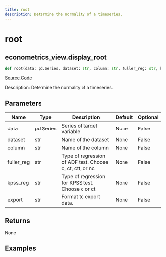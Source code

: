 ```yaml
---
title: root
description: Determine the normality of a timeseries.
---
```

# root

## econometrics_view.display_root

```python
def root(data: pd.Series, dataset: str, column: str, fuller_reg: str, kpss_reg: str, export: str) -> None:
```
[Source Code](https://github.com/OpenBB-finance/OpenBBTerminal/tree/main/openbb_terminal/econometrics/econometrics_view.py#L203)

Description: Determine the normality of a timeseries.

## Parameters

| Name | Type | Description | Default | Optional |
| ---- | ---- | ----------- | ------- | -------- |
| data | pd.Series | Series of target variable | None | False |
| dataset | str | Name of the dataset | None | False |
| column | str | Name of the column | None | False |
| fuller_reg | str | Type of regression of ADF test. Choose c, ct, ctt, or nc | None | False |
| kpss_reg | str | Type of regression for KPSS test. Choose c or ct | None | False |
| export | str | Format to export data. | None | False |

## Returns

None

## Examples

